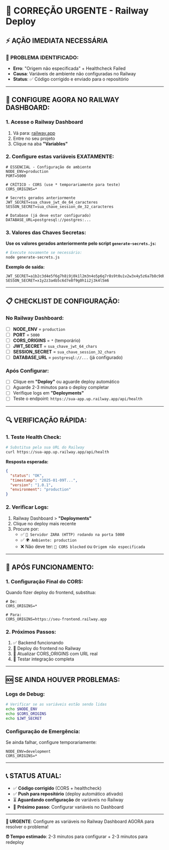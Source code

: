 # 🚨 CORREÇÃO URGENTE - Railway Deploy

## ⚡ **AÇÃO IMEDIATA NECESSÁRIA**

### 🎯 **PROBLEMA IDENTIFICADO:**
- **Erro**: "Origem não especificada" + Healthcheck Failed
- **Causa**: Variáveis de ambiente não configuradas no Railway
- **Status**: ✅ Código corrigido e enviado para o repositório

---

## 🔧 **CONFIGURE AGORA NO RAILWAY DASHBOARD:**

### **1. Acesse o Railway Dashboard**
1. Vá para: [railway.app](https://railway.app)
2. Entre no seu projeto
3. Clique na aba **"Variables"**

### **2. Configure estas variáveis EXATAMENTE:**

```env
# ESSENCIAL - Configuração de ambiente
NODE_ENV=production
PORT=5000

# CRÍTICO - CORS (use * temporariamente para teste)
CORS_ORIGINS=*

# Secrets gerados anteriormente
JWT_SECRET=sua_chave_jwt_de_64_caracteres
SESSON_SECRET=sua_chave_session_de_32_caracteres

# Database (já deve estar configurado)
DATABASE_URL=postgresql://postgres:...
```

### **3. Valores das Chaves Secretas:**

**Use os valores gerados anteriormente pelo script `generate-secrets.js`:**

```bash
# Execute novamente se necessário:
node generate-secrets.js
```

**Exemplo de saída:**
```
JWT_SECRET=a1b2c3d4e5f6g7h8i9j0k1l2m3n4o5p6q7r8s9t0u1v2w3x4y5z6a7b8c9d0e1f2
SESSON_SECRET=x1y2z3a4b5c6d7e8f9g0h1i2j3k4l5m6
```

---

## 📋 **CHECKLIST DE CONFIGURAÇÃO:**

### **No Railway Dashboard:**
- [ ] **NODE_ENV** = `production`
- [ ] **PORT** = `5000`
- [ ] **CORS_ORIGINS** = `*` (temporário)
- [ ] **JWT_SECRET** = `sua_chave_jwt_64_chars`
- [ ] **SESSION_SECRET** = `sua_chave_session_32_chars`
- [ ] **DATABASE_URL** = `postgresql://...` (já configurado)

### **Após Configurar:**
- [ ] Clique em **"Deploy"** ou aguarde deploy automático
- [ ] Aguarde 2-3 minutos para o deploy completar
- [ ] Verifique logs em **"Deployments"**
- [ ] Teste o endpoint: `https://sua-app.up.railway.app/api/health`

---

## 🔍 **VERIFICAÇÃO RÁPIDA:**

### **1. Teste Health Check:**
```bash
# Substitua pela sua URL do Railway
curl https://sua-app.up.railway.app/api/health
```

**Resposta esperada:**
```json
{
  "status": "OK",
  "timestamp": "2025-01-09T...",
  "version": "1.0.1",
  "environment": "production"
}
```

### **2. Verificar Logs:**
1. Railway Dashboard > **"Deployments"**
2. Clique no deploy mais recente
3. Procure por:
   - ✅ `🚀 Servidor ZARA (HTTP) rodando na porta 5000`
   - ✅ `🌍 Ambiente: production`
   - ❌ Não deve ter: `🚫 CORS blocked` ou `Origem não especificada`

---

## 🚀 **APÓS FUNCIONAMENTO:**

### **1. Configuração Final do CORS:**
Quando fizer deploy do frontend, substitua:
```env
# De:
CORS_ORIGINS=*

# Para:
CORS_ORIGINS=https://seu-frontend.railway.app
```

### **2. Próximos Passos:**
1. ✅ Backend funcionando
2. 🔄 Deploy do frontend no Railway
3. 🔧 Atualizar CORS_ORIGINS com URL real
4. 🧪 Testar integração completa

---

## 🆘 **SE AINDA HOUVER PROBLEMAS:**

### **Logs de Debug:**
```bash
# Verificar se as variáveis estão sendo lidas
echo $NODE_ENV
echo $CORS_ORIGINS
echo $JWT_SECRET
```

### **Configuração de Emergência:**
Se ainda falhar, configure temporariamente:
```env
NODE_ENV=development
CORS_ORIGINS=*
```

---

## 📞 **STATUS ATUAL:**

- ✅ **Código corrigido** (CORS + healthcheck)
- ✅ **Push para repositório** (deploy automático ativado)
- ⏳ **Aguardando configuração** de variáveis no Railway
- 🎯 **Próximo passo**: Configurar variáveis no Dashboard

---

**🚨 URGENTE**: Configure as variáveis no Railway Dashboard AGORA para resolver o problema!

**⏰ Tempo estimado**: 2-3 minutos para configurar + 2-3 minutos para redeploy